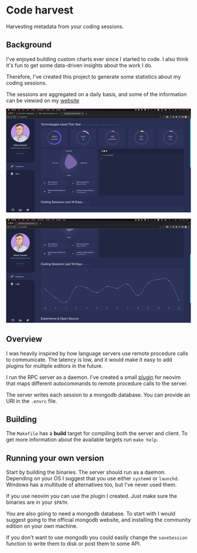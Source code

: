 # Code harvest
Harvesting metadata from your coding sessions.

## Background
I've enjoyed building custom charts ever since I started to code. I also think
it's fun to get some data-driven insights about the work I do.

Therefore, I've created this project to generate some statistics about my
coding sessions.

The sessions are aggregated on a daily basis, and some of the information can be
viewied on my [website](https://conner.dev)

![Screenshot of website](./screenshots/website1.png)

![Screenshot of website](./screenshots/website2.png)

## Overview
I was heavily inspired by how language servers use remote procedure calls to
communicate. The latency is low, and it would make it easy to add plugins for
multiple editors in the future.

I run the RPC server as a daemon. I've created a small [plugin](https://github.com/creativecreature/vim-code-harvest) for neovim that
maps different autocommands to remote procedure calls to the server.

The server writes each session to a mongodb database. You can provide an URI in
the `.envrc` file.

## Building
The `Makefile` has a **build** target for compiling both the server and client.
To get more information about the available targets run `make help`.

## Running your own version
Start by building the binaries. The server should run as a daemon. Depending on
your OS I suggest that you use either `systemd` or `launchd`. Windows has a
multitude of alternatives too, but I've never used them.

If you use neovim you can use the plugin I created. Just make sure the binaries
are in your `$PATH`.

You are also going to need a mongodb database. To start with I would suggest
going to the official mongodb website, and installing the community edition on
your own machine.

If you don't want to use mongodb you could easily change the `saveSession`
function to write them to disk or post them to some API.
